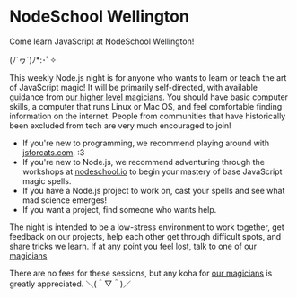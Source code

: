 # NodeSchool Wellington

Come learn JavaScript at NodeSchool Wellington!

(ﾉ´ヮ´)ﾉ*:･ﾟ✧

This weekly Node.js night is for anyone who wants to learn or teach the art of JavaScript magic! It will be primarily self-directed, with available guidance from [our higher level magicians](https://github.com/nodeschool/wellington/blob/master/README.md#magicians). You should have basic computer skills, a computer that runs Linux or Mac OS, and feel comfortable finding information on the internet. People from communities that have historically been excluded from tech are very much encouraged to join!

- If you're new to programming, we recommend playing around with [jsforcats.com](http://jsforcats.com/). :3
- If you're new to Node.js, we recommend adventuring through the workshops at [nodeschool.io](http://nodeschool.io) to begin your mastery of base JavaScript magic spells.
- If you have a Node.js project to work on, cast your spells and see what mad science emerges!
- If you want a project, find someone who wants help.

The night is intended to be a low-stress environment to work together, get feedback on our projects, help each other get through difficult spots, and share tricks we learn. If at any point you feel lost, talk to one of [our magicians](https://github.com/nodeschool/wellington/blob/master/README.md#magicians)

There are no fees for these sessions, but any koha for [our magicians](https://github.com/nodeschool/wellington/blob/master/README.md#magicians) is greatly appreciated. ＼(＾▽＾)／
